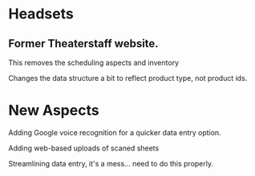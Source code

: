 # Headsets
## Former Theaterstaff website.

This removes the scheduling aspects and inventory

Changes the data structure a bit to reflect product type, not product ids.

# New Aspects
Adding Google voice recognition for a quicker data entry option.

Adding web-based uploads of scaned sheets

Streamlining data entry, it's a mess... need to do this properly.
